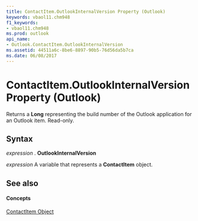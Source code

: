 ```yaml
---
title: ContactItem.OutlookInternalVersion Property (Outlook)
keywords: vbaol11.chm948
f1_keywords:
- vbaol11.chm948
ms.prod: outlook
api_name:
- Outlook.ContactItem.OutlookInternalVersion
ms.assetid: 44511a6c-8be6-8897-90b5-76d56da5b7ca
ms.date: 06/08/2017
---
```



# ContactItem.OutlookInternalVersion Property (Outlook)

Returns a **Long** representing the build number of the Outlook application for an Outlook item. Read-only.


## Syntax

 _expression_ . **OutlookInternalVersion**

 _expression_ A variable that represents a **ContactItem** object.


## See also


#### Concepts


[ContactItem Object](contactitem-object-outlook.md)

